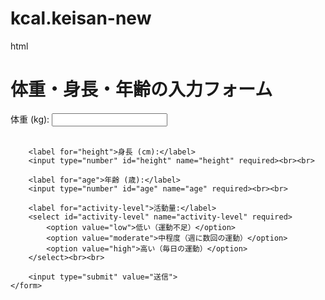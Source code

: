 # kcal.keisan-new
html
<!DOCTYPE html>
<html lang="ja">
<head>
    <meta charset="UTF-8">
    <meta name="viewport" content="width=device-width, initial-scale=1.0">
    <title>体重・身長・年齢の入力フォーム</title>
</head>
<body>
    <h1>体重・身長・年齢の入力フォーム</h1>
    <form>
        <label for="weight">体重 (kg):</label>
        <input type="number" id="weight" name="weight" required><br><br>

        <label for="height">身長 (cm):</label>
        <input type="number" id="height" name="height" required><br><br>

        <label for="age">年齢 (歳):</label>
        <input type="number" id="age" name="age" required><br><br>

        <label for="activity-level">活動量:</label>
        <select id="activity-level" name="activity-level" required>
            <option value="low">低い（運動不足）</option>
            <option value="moderate">中程度（週に数回の運動）</option>
            <option value="high">高い（毎日の運動）</option>
        </select><br><br>

        <input type="submit" value="送信">
    </form>
</body>
</html>
